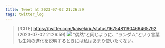 ```yaml
---
title: Tweet at 2023-07-02 21:26:59
tags: twitter_log
---
```


> [!CITE] https://twitter.com/kaisekiriu/status/1675481190466465792 (2023-07-02 21:26:59)
> ![](https://twitter.com/kaisekiriu/status/1675481190466465792)
> "偶然"と同じように、"ランダム"という言葉も生物の進化を説明するときには私はあまり使いたくない。

